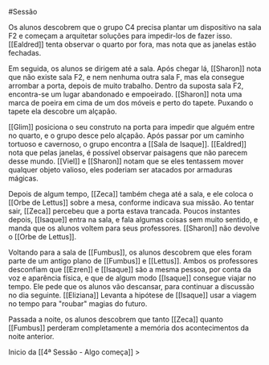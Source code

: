 #Sessão

Os alunos descobrem que o grupo C4 precisa plantar um dispositivo na sala F2 e começam a arquitetar soluções para impedir-los de fazer isso. [[Ealdred]] tenta observar o quarto por fora, mas nota que as janelas estão fechadas.

Em seguida, os alunos se dirigem até a sala. Após chegar lá, [[Sharon]] nota que não existe sala F2, e nem nenhuma outra sala F, mas ela consegue arrombar a porta, depois de muito trabalho. Dentro da suposta sala F2, encontra-se um lugar abandonado e empoeirado. [[Sharon]] nota uma marca de poeira em cima de um dos móveis e perto do tapete. Puxando o tapete ela descobre um alçapão.

[[Glim]] posiciona o seu construto na porta para impedir que alguém entre no quarto, e o grupo desce pelo alçapão. Após passar por um caminho tortuoso e cavernoso, o grupo encontra a [[Sala de Isaque]]. [[Ealdred]] nota que pelas janelas, é possível observar paisagens que não parecem desse mundo. [[Viel]] e [[Sharon]] notam que se eles tentassem mover qualquer objeto valioso, eles poderiam ser atacados por armaduras mágicas.

Depois de algum tempo, [[Zeca]] também chega até a sala, e ele coloca o [[Orbe de Lettus]] sobre a mesa, conforme indicava sua missão. Ao tentar sair, [[Zeca]] percebeu que a porta estava trancada. Poucos instantes depois, [[Isaque]] entra na sala, e fala algumas coisas sem muito sentido, e manda que os alunos voltem para seus professores. [[Sharon]] não devolve o [[Orbe de Lettus]].

Voltando para a sala de [[Fumbus]], os alunos descobrem que eles foram parte de um antigo plano de [[Fumbus]] e [[Lettus]]. Ambos os professores desconfiam que [[Ezren]] e [[Isaque]] são a mesma pessoa, por conta da voz e aparência física, e que de algum modo [[Isaque]] consegue viajar no tempo. Ele pede que os alunos vão descansar, para continuar a discussão no dia seguinte. [[Eliziana]] Levanta a hipótese de [[Isaque]] usar a viagem no tempo para "roubar" magias do futuro.

Passada a noite, os alunos descobrem que tanto [[Zeca]] quanto [[Fumbus]] perderam completamente a memória dos acontecimentos da noite anterior.

Inicio da [[4ª Sessão - Algo começa]] >